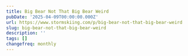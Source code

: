```yaml
---
title: Big Bear Not That Big Bear Weird
pubDate: '2025-04-09T00:00:00.000Z'
url: https://www.stormskiing.com/p/big-bear-not-that-big-bear-weird
slug: big-bear-not-that-big-bear-weird
description: ''
tags: []
changefreq: monthly
---
```


<!-- Add post content below -->
